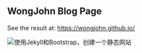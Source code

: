 ## WongJohn Blog Page

See the result at: https://wongjohn.github.io/

![使用Jekyll和Bootstrap，创建一个静态网站](/images/jekyll-blog.png)
